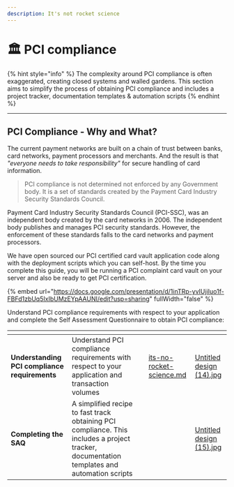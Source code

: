 ```yaml
---
description: It's not rocket science
---
```


# 🏛 PCI compliance

{% hint style="info" %}
The complexity around PCI compliance is often exaggerated, creating closed systems and walled gardens. This section aims to simplify the process of obtaining PCI compliance and includes a project tracker, documentation templates & automation scripts
{% endhint %}

***

## PCI Compliance - Why and What?

The current payment networks are built on a chain of trust between banks, card networks, payment processors and merchants. And the result is that _"everyone needs to take responsibility"_ for secure handling of card information.

> PCI compliance is not determined not enforced by any Government body. It is a set of standards created by the Payment Card Industry Security Standards Council.

Payment Card Industry Security Standards Council (PCI-SSC), was an independent body created by the card networks in 2006. The independent body publishes and manages PCI security standards. However, the enforcement of these standards falls to the card networks and payment processors.

We have  open sourced our PCI certified card vault application code along with the deployment scripts which you can self-host. By the time you complete this guide, you will be running a PCI complaint card vault on your server and also be ready to get PCI certification.

{% embed url="https://docs.google.com/presentation/d/1inTRp-yvIUjiIuo1f-FBFd1zbUq5IxIbUMzEYpAAUNI/edit?usp=sharing" fullWidth="false" %}

Understand PCI compliance requirements with respect to your application and complete the Self Assessment Questionnaire to obtain PCI compliance:

<table data-card-size="large" data-view="cards"><thead><tr><th></th><th></th><th></th><th data-hidden data-card-target data-type="content-ref"></th><th data-hidden data-card-cover data-type="files"></th></tr></thead><tbody><tr><td><strong>Understanding PCI compliance requirements</strong></td><td>Understand PCI compliance requirements with respect to your application and transaction volumes</td><td></td><td><a href="its-no-rocket-science.md">its-no-rocket-science.md</a></td><td><a href="../../../.gitbook/assets/Untitled design (14).jpg">Untitled design (14).jpg</a></td></tr><tr><td><strong>Completing the SAQ</strong></td><td>A simplified recipe to fast track obtaining PCI compliance. This includes a project tracker, documentation templates and automation scripts </td><td></td><td></td><td><a href="../../../.gitbook/assets/Untitled design (15).jpg">Untitled design (15).jpg</a></td></tr></tbody></table>

